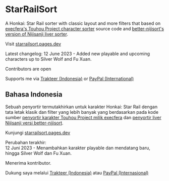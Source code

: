 # StarRailSort
A Honkai: Star Rail sorter with classic layout and more filters that based on [execfera's Touhou Project character sorter](https://tohosort.frelia.my/) source code and [better-nijisort's version of Nijisanji liver sorter](https://better-nijisort/pages.dev).

Visit [starrailsort.pages.dev](https://starrailsort.pages.dev/)

Latest changelog:
12 June 2023 - Added new playable and upcoming characters up to Silver Wolf and Fu Xuan.

Contributors are open

Supports me via [Trakteer (Indonesia)](https://trakteer.id/ufalsalman/tip) or [PayPal (International)](https://paypal.me/ufalsalman)

## Bahasa Indonesia

Sebuah penyortir termutakhirkan untuk karakter Honkai: Star Rail dengan tata letak klasik dan  filter yang lebih banyak yang berdasarkan pada kode sumber [penyortir karakter Touhou Project milik execfera](https://tohosort.frelia.my/) dan [penyortir liver Nijisanji versi better-nijisort](https://better-nijisort/pages.dev).

Kunjungi [starrailsort.pages.dev](https://starrailsort.pages.dev/)

Perubahan terakhir:<br>
12 Juni 2023 - Menambahkan karakter playable dan mendatang baru, hingga Silver Wolf dan Fu Xuan.

Menerima kontributor.

Dukung saya melalui [Trakteer (Indonesia)](https://trakteer.id/ufalsalman/tip) atau [PayPal (Internasional)](https://paypal.me/ufalsalman)